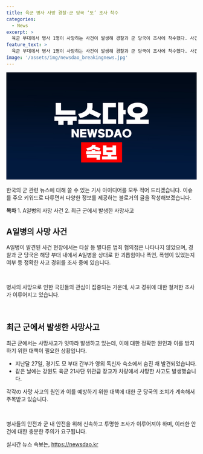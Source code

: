 ```yaml
---
title: 육군 병사 사망 경찰·군 당국 ‘또’ 조사 착수
categories:
  - News
excerpt: >
  육군 부대에서 병사 1명이 사망하는 사건이 발생해 경찰과 군 당국이 조사에 착수했다. 사건 현장에서는 타살 등 별다른 범죄 혐의점은 나타나지 않았으며, 군과 경찰은 A일병을 상대로 한 괴롭힘이나 폭언, 폭행 등을 조사 중이다. 최근 군에서는 사망사고가 잇따라 발생하고 있는 가운데, 이번 사건으로 인하여 군 내부 갈등이나 안전 문제에 대한 우려가 커지고 있다.
feature_text: >
  육군 부대에서 병사 1명이 사망하는 사건이 발생해 경찰과 군 당국이 조사에 착수했다. 사건 현장에서는 타살 등 별다른 범죄 혐의점은 나타나지 않았으며, 군과 경찰은 A일병을 상대로 한 괴롭힘이나 폭언, 폭행 등을 조사 중이다. 최근 군에서는 사망사고가 잇따라 발생하고 있는 가운데, 이번 사건으로 인하여 군 내부 갈등이나 안전 문제에 대한 우려가 커지고 있다.
image: '/assets/img/newsdao_breakingnews.jpg'
---
```


<p><img src="/assets/img/newsdao_breakingnews.jpg" alt="koreaapp 속보" /></p>

<p>한국의 군 관련 뉴스에 대해 쓸 수 있는 기사 아이디어를 모두 적어 드리겠습니다. 이슈를 주요 키워드로 다루면서 다양한 정보를 제공하는 블로거의 글을 작성해보겠습니다.</p>

<p><strong>목차</strong>
1. A일병의 사망 사건
2. 최근 군에서 발생한 사망사고</p>

<h2 data-ke-size="size26">A일병의 사망 사건</h2>

<p>A일병이 발견된 사건 현장에서는 타살 등 별다른 범죄 혐의점은 나타나지 않았으며, 경찰과 군 당국은 해당 부대 내에서 A일병을 상대로 한 괴롭힘이나 폭언, 폭행이 있었는지 여부 등 정확한 사고 경위를 조사 중에 있습니다. </p>

<p data-ke-size="size16">&nbsp;</p>

<p>병사의 사망으로 인한 국민들의 관심이 집중되는 가운데, 사고 경위에 대한 철저한 조사가 이루어지고 있습니다.</p>

<p data-ke-size="size16">&nbsp;</p>

<h2 data-ke-size="size26">최근 군에서 발생한 사망사고</h2>

<p>최근 군에서는 사망사고가 잇따라 발생하고 있는데, 이에 대한 정확한 원인과 이를 방지하기 위한 대책이 필요한 상황입니다. </p>

<ul>
  <li>지난달 27일, 경기도 모 부대 간부가 영외 독신자 숙소에서 숨진 채 발견되었습니다.</li>
  <li>같은 날에는 강원도 육군 21사단 위관급 장교가 차량에서 사망한 사고도 발생했습니다.</li>
</ul>

<p>각각の 사망 사고의 원인과 이를 예방하기 위한 대책에 대한 군 당국의 조치가 계속해서 주목받고 있습니다.</p>

<p data-ke-size="size16">&nbsp;</p>

<p>병사들의 안전과 군 내 안전을 위해 신속하고 투명한 조사가 이루어져야 하며, 이러한 안건에 대한 충분한 주의가 요구됩니다.</p>
실시간 뉴스 속보는, <a href="https://newsdao.kr" rel="dofollow">https://newsdao.kr</a>


